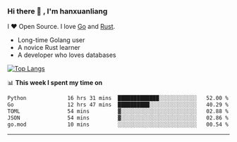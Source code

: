 ### Hi there 👋 , I'm hanxuanliang

<!--
**hanxuanliang/hanxuanliang** is a ✨ _special_ ✨ repository because its `README.md` (this file) appears on your GitHub profile.

Here are some ideas to get you started:

- 🔭 I’m currently working on ...
- 🌱 I’m currently learning ...
- 👯 I’m looking to collaborate on ...
- 🤔 I’m looking for help with ...
- 💬 Ask me about ...
- 📫 How to reach me: ...
- 😄 Pronouns: ...
- ⚡ Fun fact: ...
-->
I ❤ Open Source. I love [Go](https://golang.org) and [Rust](https://www.rust-lang.org/zh-CN/).

* Long-time Golang user
* A novice Rust learner
* A developer who loves databases

[![Top Langs](https://github-readme-stats.vercel.app/api?username=hanxuanliang&show_icons=true&count_private=true&line_height=40)](https://github.com/anuraghazra/github-readme-stats)

📊 **This week I spent my time on**
<!--START_SECTION:waka-->

```txt
Python             16 hrs 31 mins  █████████████░░░░░░░░░░░░   52.00 %
Go                 12 hrs 47 mins  ██████████░░░░░░░░░░░░░░░   40.29 %
TOML               54 mins         ▓░░░░░░░░░░░░░░░░░░░░░░░░   02.88 %
JSON               54 mins         ▓░░░░░░░░░░░░░░░░░░░░░░░░   02.86 %
go.mod             10 mins         ░░░░░░░░░░░░░░░░░░░░░░░░░   00.54 %
```

<!--END_SECTION:waka-->

***
